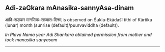 ## Adi-zaGkara mAnasika-sannyAsa-dinam
आदि-शङ्कर मानसिक-सन्न्यास-दिनम् is observed on Śukla-Ekādaśī tithi of Kārtika (lunar) month (sunrise (default)/puurvaviddha (default)).

_In Plava Nama year Adi Shankara obtained permission from mother and took manasika sanyasam_

---
